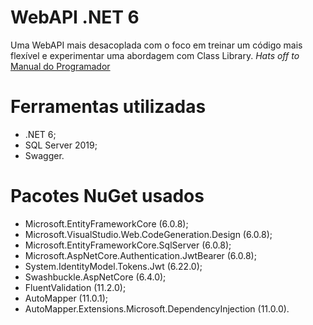 # WebAPI .NET 6
Uma WebAPI mais desacoplada com o foco em treinar um código mais flexível e experimentar uma abordagem com Class Library.
_Hats off to_ [Manual do Programador](https://www.youtube.com/channel/UC04YVnhnmUBDPnkKgV-75vQ)

# Ferramentas utilizadas
- .NET 6;
- SQL Server 2019;
- Swagger.

# Pacotes NuGet usados
- Microsoft.EntityFrameworkCore (6.0.8);
- Microsoft.VisualStudio.Web.CodeGeneration.Design (6.0.8);
- Microsoft.EntityFrameworkCore.SqlServer (6.0.8);
- Microsoft.AspNetCore.Authentication.JwtBearer (6.0.8);
- System.IdentityModel.Tokens.Jwt (6.22.0);
- Swashbuckle.AspNetCore (6.4.0);
- FluentValidation (11.2.0);
- AutoMapper (11.0.1);
- AutoMapper.Extensions.Microsoft.DependencyInjection (11.0.0).
